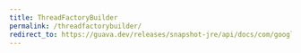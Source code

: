 ```yaml
---
title: ThreadFactoryBuilder
permalink: /threadfactorybuilder/
redirect_to: https://guava.dev/releases/snapshot-jre/api/docs/com/google/common/util/concurrent/ThreadFactoryBuilder.html
---
```


